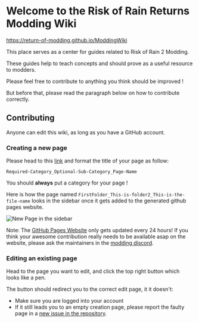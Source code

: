 # Welcome to the Risk of Rain Returns Modding Wiki

https://return-of-modding.github.io/ModdingWiki

This place serves as a center for guides related to Risk of Rain 2 Modding.

These guides help to teach concepts and should prove as a useful resource to modders.

Please feel free to contribute to anything you think should be improved !

But before that, please read the paragraph below on how to contribute correctly.

## Contributing

Anyone can edit this wiki, as long as you have a GitHub account.

### Creating a new page
Please head to this [link](https://github.com/return-of-modding/ModdingWiki/wiki/_new) and format the title of your page as follow:

`Required-Category_Optional-Sub-Category_Page-Name`

You should **always** put a category for your page !

Here is how the page named `FirstFolder_This-is-folder2_This-is-the-file-name` looks in the sidebar once it gets added to the generated github pages website.

![New Page in the sidebar](https://i.imgur.com/cmjca6E.png)

Note: The [GitHub Pages Website](https://return-of-modding.github.io/ModdingWiki) only gets updated every 24 hours! If you think your awesome contribution really needs to be available asap on the website, please ask the maintainers in the [modding discord](https://discord.gg/MpFEDAg).

### Editing an existing page

Head to the page you want to edit, and click the top right button which looks like a pen.

The button should redirect you to the correct edit page, it it doesn't:
- Make sure you are logged into your account
- If it still leads you to an empty creation page, please report the faulty page in a [new issue in the repository](https://github.com/return-of-modding/ModdingWiki/issues).
